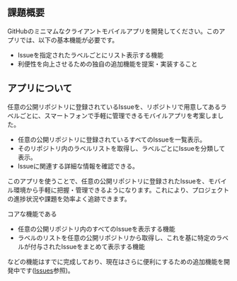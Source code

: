 <h2>課題概要</h2>
    <p>GitHubのミニマムなクライアントモバイルアプリを開発してください。このアプリでは、以下の基本機能が必要です。</p>
    <ul>
        <li>Issueを指定されたラベルごとにリスト表示する機能</li>
        <li>利便性を向上させるための独自の追加機能を提案・実装すること</li>
    </ul>

<h2>アプリについて</h2>
    <p>任意の公開リポジトリに登録されているIssueを、リポジトリで用意してあるラベルごとに、スマートフォンで手軽に管理できるモバイルアプリを考案しました。</p>
    <ul>
        <li>任意の公開リポジトリに登録されているすべてのIssueを一覧表示。</li>
        <li>そのリポジトリ内のラベルリストを取得し、ラベルごとにIssueを分類して表示。</li>
        <li>Issueに関連する詳細な情報を確認できる。</li>
    </ul>
    <p>このアプリを使うことで、任意の公開リポジトリに登録されたIssueを、モバイル環境から手軽に把握・管理できるようになります。これにより、プロジェクトの進捗状況や課題を効率よく追跡できます。</p>

<p>コアな機能である</p>
    <ul>
        <li>任意の公開リポジトリ内のすべてのIssueを表示する機能</li>
        <li>ラベルのリストを任意の公開リポジトリから取得し、これを基に特定のラベルが付与されたIssueをまとめて表示する機能</li>
    </ul>
    <p>などの機能はすでに完成しており、現在はさらに便利にするための追加機能を開発中です(<a href="https://github.com/akitorahayashi/github_issues_viewer/issues">Issues</a>参照)。</p>
